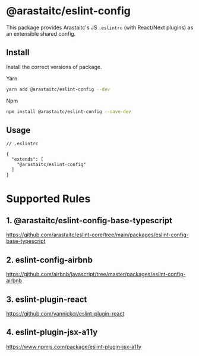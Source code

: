 # @arastaitc/eslint-config

This package provides Arastaitc's JS `.eslintrc` (with React/Next plugins) as an extensible shared config.

## Install

Install the correct versions of package.

Yarn

```bash
yarn add @arastaitc/eslint-config --dev
```

Npm

```bash
npm install @arastaitc/eslint-config --save-dev
```

## Usage

```
// .eslintrc

{
  "extends": [
    "@arastaitc/eslint-config"
  ]
}

```

# Supported Rules

## 1. @arastaitc/eslint-config-base-typescript

https://github.com/arastaitc/eslint-core/tree/main/packages/eslint-config-base-typescript

## 2. eslint-config-airbnb

https://github.com/airbnb/javascript/tree/master/packages/eslint-config-airbnb

## 3. eslint-plugin-react

https://github.com/yannickcr/eslint-plugin-react

## 4. eslint-plugin-jsx-a11y

https://www.npmjs.com/package/eslint-plugin-jsx-a11y